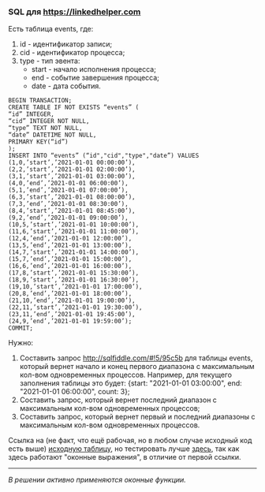 ### SQL для https://linkedhelper.com

Есть таблица events, где:
1. id - идентификатор записи;
2. cid - идентификатор процесса;
3. type - тип эвента: 
   - start - начало исполнения процесса;
   - end - событие завершения процесса;
   - date - дата события.

```
BEGIN TRANSACTION;
CREATE TABLE IF NOT EXISTS “events” (
“id” INTEGER,
“cid” INTEGER NOT NULL,
“type” TEXT NOT NULL,
“date” DATETIME NOT NULL,
PRIMARY KEY(“id”)
);
INSERT INTO “events” (“id","cid","type","date”) VALUES (1,0,’start’,’2021-01-01 00:00:00’),
(2,2,’start’,’2021-01-01 02:00:00’),
(3,1,’start’,’2021-01-01 03:00:00’),
(4,0,’end’,’2021-01-01 06:00:00’),
(5,1,’end’,’2021-01-01 07:00:00’),
(6,3,’start’,’2021-01-01 08:00:00’),
(7,3,’end’,’2021-01-01 08:30:00’),
(8,4,’start’,’2021-01-01 08:45:00’),
(9,2,’end’,’2021-01-01 09:00:00’),
(10,5,’start’,’2021-01-01 10:00:00’),
(11,6,’start’,’2021-01-01 11:00:00’),
(12,4,’end’,’2021-01-01 12:00:00’),
(13,5,’end’,’2021-01-01 13:00:00’),
(14,7,’start’,’2021-01-01 14:00:00’),
(15,7,’end’,’2021-01-01 15:00:00’),
(16,6,’end’,’2021-01-01 16:00:00’),
(17,8,’start’,’2021-01-01 15:30:00’),
(18,9,’start’,’2021-01-01 16:30:00’),
(19,10,’start’,’2021-01-01 17:00:00’),
(20,8,’end’,’2021-01-01 18:00:00’),
(21,10,’end’,’2021-01-01 19:00:00’),
(22,11,’start’,’2021-01-01 19:30:00’),
(23,11,’end’,’2021-01-01 19:45:00’),
(24,9,’end’,’2021-01-01 19:59:00’);
COMMIT;
```

Нужно:
1. Составить запрос http://sqlfiddle.com/#!5/95c5b для таблицы events, который вернет начало и конец первого диапазона с максимальным кол-вом одновременных процессов.
   Например, для текущего заполнения таблицы это будет:
   {start: "2021-01-01 03:00:00", end: "2021-01-01 06:00:00", count: 3};
2. Составить запрос, который вернет последний диапазон с максимальным кол-вом одновременных процессов;
3. Составить запрос, который вернет первый и последний диапазоны с максимальным кол-вом одновременных процессов.

Ссылка на (не факт, что ещё рабочая, но в любом случае исходный код есть выше) [исходную таблицу](http://sqlfiddle.com/#!5/95c5b), но тестировать лучше [здесь](https://sqliteonline.com/), так как здесь работают "оконные выражения",
в отличие от первой ссылки.

---

*В решении активно применяются оконные функции.*